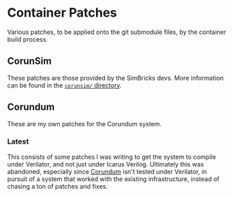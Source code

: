 # Container Patches

Various patches, to be applied onto the git submodule files, by the container build process.

## CorunSim

These patches are those provided by the SimBricks devs. More information can be found in the [`corunsim/` directory](../../nics/corunsim/README.md).

## Corundum

These are my own patches for the Corundum system.

### Latest

This consists of some patches I was writing to get the system to compile under Verilator, and not just under Icarus Verilog. Ultimately this was abandoned, especially since [Corundum](https://groups.google.com/g/corundum-nic/c/9oAPMKfncxY) isn't tested under Verilator, in pursuit of a system that worked with the existing infrastructure, instead of chasing a ton of patches and fixes.

